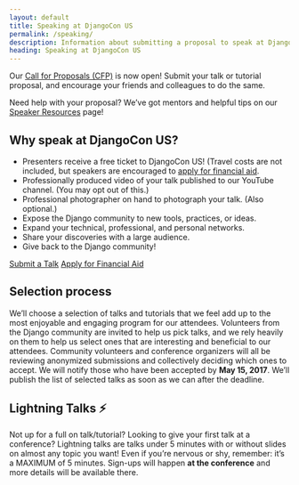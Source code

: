 ```yaml
---
layout: default
title: Speaking at DjangoCon US
permalink: /speaking/
description: Information about submitting a proposal to speak at DjangoCon US
heading: Speaking at DjangoCon US
---
```


Our [Call for Proposals (CFP)](https://www.papercall.io/djangocon-us-2017) is now open! Submit your talk or tutorial proposal, and encourage your friends and colleagues to do the same.

Need help with your proposal? We’ve got mentors and helpful tips on our [Speaker Resources](/speaking/speaker-resources/) page!

## Why speak at DjangoCon US?

- Presenters receive a free ticket to DjangoCon US! (Travel costs are not included, but speakers are encouraged to [apply for financial aid](/about/financial-aid/).
- Professionally produced video of your talk published to our YouTube channel. (You may opt out of this.)
- Professional photographer on hand to photograph your talk. (Also optional.)
- Expose the Django community to new tools, practices, or ideas.
- Expand your technical, professional, and personal networks.
- Share your discoveries with a large audience.
- Give back to the Django community!

<div class="row column v-pad-top">
    <div class="medium-5 medium-centered column">
        <div class="button-group expanded">
            <a class="button secondary" href="https://www.papercall.io/djangocon-us-2017">Submit a Talk</a>
            <a class="button secondary" href="/about/financial-aid">Apply for Financial Aid</a>
        </div>
    </div>
</div>

## Selection process

We’ll choose a selection of talks and tutorials that we feel add up to the most enjoyable and engaging program for our attendees. Volunteers from the Django community are invited to help us pick talks, and we rely heavily on them to help us select ones that are interesting and beneficial to our attendees. Community volunteers and conference organizers will all be reviewing anonymized submissions and collectively deciding which ones to accept. We will notify those who have been accepted by **May 15, 2017**. We’ll publish the list of selected talks as soon as we can after the deadline.

## Lightning Talks ⚡️

Not up for a full on talk/tutorial? Looking to give your first talk at a conference? Lightning talks are talks under 5 minutes with or without slides on almost any topic you want! Even if you’re nervous or shy, remember: it’s a MAXIMUM of 5 minutes. Sign-ups will happen **at the conference** and more details will be available there.
